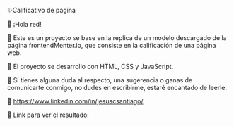   ✨Calificativo de página

👋 ¡Hola red!

💼 Este es un proyecto se base en la replica de un modelo descargado de la página frontendMenter.io, que consiste en la calificación de una página web.

🔧 El proyecto se desarrollo con HTML, CSS y JavaScript.

📨 Si tienes alguna duda al respecto, una sugerencia o ganas de comunicarte conmigo, no dudes en escribirme, estaré encantado de leerle.

📲 https://www.linkedin.com/in/jesuscsantiago/

📂 Link para ver el resultado: 
